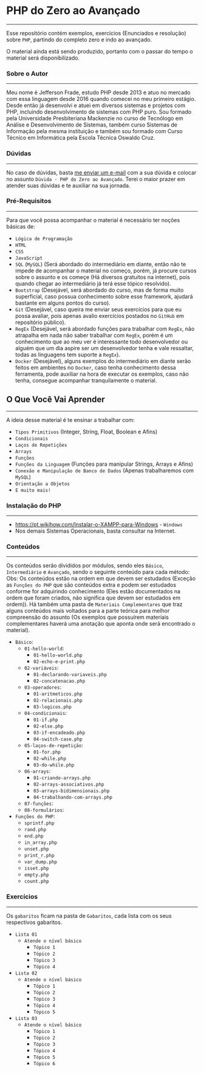 # PHP do Zero ao Avançado
---

Esse repositório contém exemplos, exercícios (Enunciados e resolução) sobre `PHP`, partindo do completo zero e indo ao avançado.

O material ainda está sendo produzido, portanto com o passar do tempo o material será disponibilizado.

### Sobre o Autor
---

Meu nome é Jefferson Frade, estudo PHP desde 2013 e atuo no mercado com essa linguagem desde 2016 quando comecei no meu primeiro estágio.
Desde então já desenvolvi e atuei em diversos sistemas e projetos com PHP, incluindo desenvolvimento de sistemas com PHP puro.
Sou formado pela Universidade Presbiteriana Mackenzie no curso de Tecnólogo em Análise e Desenvolvimento de Sistemas, também curso Sistemas de Informação pela mesma instituição e também sou formado com Curso Técnico em Informática pela Escola Técnica Oswaldo Cruz.

### Dúvidas
---

No caso de dúvidas, basta [me enviar um e-mail](mailto:`jefferrson.frade@gmail.com`) com a sua dúvida e colocar no assunto `Dúvida - PHP do Zero ao Avançado`.
Terei o maior prazer em atender suas dúvidas e te auxiliar na sua jornada.

### Pré-Requisitos
---

Para que você possa acompanhar o material é necessário ter noções básicas de:

- `Lógica de Programação`
- `HTML`
- `CSS`
- `JavaScript`
- `SQL` (`MySQL`) (Será abordado do intermediário em diante, então não te impede de acompanhar o material no começo, porém, já procure cursos sobre o assunto e os começe (Há diversos gratuitos na internet), pois quando chegar ao intermediário já terá esse tópico resolvido).
- `Bootstrap` (Desejável, será abordado do curso, mas de forma muito superficial, caso possua conhecimento sobre esse framework, ajudará bastante em alguns pontos do curso).
- `Git` (Desejável, caso queira me enviar seus exercícios para que eu possa avaliar, pois apenas avalio exercícios postados no `GitHub` em repositório público).
- `RegEx` (Desejável, será abordado funções para trabalhar com `RegEx`, não atrapalha em nada não saber trabalhar com `RegEx`, porém é um conhecimento que ao meu ver é interessante todo desenvolvedor ou alguém que um dia aspire ser um desenvolvedor tenha e vale ressaltar, todas as linguagens tem suporte a `RegEx`).
- `Docker` (Desejável), alguns exemplos do intermediário em diante serão feitos em ambientes no `Docker`, caso tenha conhecimento dessa ferramenta, pode auxiliar na hora de executar os exemplos, caso não tenha, consegue acompanhar tranquilamente o material.

## O Que Você Vai Aprender
---

A ideia desse material é te ensinar a trabalhar com:
- `Tipos Primitivos` (Integer, String, Float, Boolean e Afins)
- `Condicionais`
- `Laços de Repetições`
- `Arrays`
- `Funções`
- `Funções da Linguagem` (Funções para manipular Strings, Arrays e Afins)
- `Conexão e Manipulação de Banco de Dados` (Apenas trabalharemos com `MySQL`)
- `Orientação a Objetos`
- `E muito mais!`

### Instalação do PHP
---

- <https://pt.wikihow.com/Instalar-o-XAMPP-para-Windows> - `Windows`
- Nos demais Sistemas Operacionais, basta consultar na Internet.

### Conteúdos
---

Os conteúdos serão divididos por módulos, sendo eles `Básico`, `Intermediário` e `Avançado`, sendo o seguinte conteúdo para cada método:
Obs: Os conteúdos estão na ordem em que devem ser estudados (Exceção as `Funções do PHP` que são conteúdos extra e podem ser estudados conforme for adquirindo conhecimento (Eles estão documentados na ordem que foram criados, não significa que devem ser estudados em ordem)).
Há também uma pasta de `Materiais Complementares` que traz alguns conteúdos mais voltados para a parte teórica para melhor compreensão do assunto (Os exemplos que possuírem materiais complementares haverá uma anotação que aponta onde será encontrado o material).

- `Básico`:
    - `01-hello-world`:
        - `01-hello-world.php`
        - `02-echo-e-print.php`
    - `02-variáveis`:
        - `01-declarando-variaveis.php`
        - `02-concatenacao.php`
    - `03-operadores`:
        - `01-aritmeticos.php`
        - `02-relacionais.php`
        - `03-logicos.php`
    - `04-condicionais`:
        - `01-if.php`
        - `02-else.php`
        - `03-if-encadeado.php`
        - `04-switch-case.php`
    - `05-laços-de-repetição`:
        - `01-for.php`
        - `02-while.php`
        - `03-do-while.php`
    - `06-arrays`:
        - `01-criando-arrays.php`
        - `02-arrays-associativos.php`
        - `03-arrays-bidimensionais.php`
        - `04-trabalhando-com-arrays.php`
    - `07-funções`:
    - `08-formulários`:
- `Funções do PHP`:
    - `sprintf.php`
    - `rand.php`
    - `end.php`
    - `in_array.php`
    - `unset.php`
    - `print_r.php`
    - `var_dump.php`
    - `isset.php`
    - `empty.php`
    - `count.php`

### Exercícios
---

Os `gabaritos` ficam na pasta de `Gabaritos`, cada lista com os seus respectivos gabaritos.

- `Lista 01`
    - `Atende o nível básico`
        - `Tópico 1`
        - `Tópico 2`
        - `Tópico 3`
        - `Tópico 4`
- `Lista 02`
    - `Atende o nível básico`
        - `Tópico 1`
        - `Tópico 2`
        - `Tópico 3`
        - `Tópico 4`
        - `Tópico 5`
- `Lista 03`
    - `Atende o nível básico`
        - `Tópico 1`
        - `Tópico 2`
        - `Tópico 3`
        - `Tópico 4`
        - `Tópico 5`
        - `Tópico 6`
